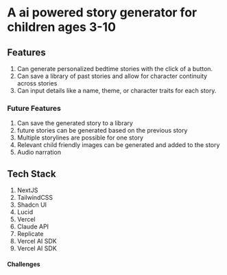 # A ai powered story generator for children ages 3-10

## Features

1. Can generate personalized bedtime stories with the click of a button.
2. Can save a library of past stories and allow for character continuity across stories
3. Can input details like a name, theme, or character traits for each story.


### Future Features

1. Can save the generated story to a library
2. future stories can be generated based on the previous story
3. Multiple storylines are possible for one story
4. Relevant child friendly images can be generated and added to the story
5. Audio narration

## Tech Stack   

1. NextJS
2. TailwindCSS
3. Shadcn UI
4. Lucid
5. Vercel
6. Claude API
7. Replicate
8. Vercel AI SDK
9. Vercel AI SDK

#### Challenges